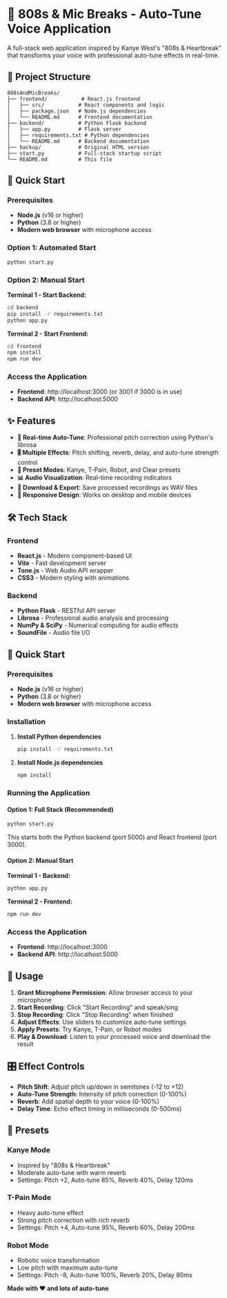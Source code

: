 # 🎤 808s & Mic Breaks - Auto-Tune Voice Application

A full-stack web application inspired by Kanye West's "808s & Heartbreak" that transforms your voice with professional auto-tune effects in real-time.

## 📁 Project Structure

```
808sAndMicBreaks/
├── frontend/           # React.js frontend
│   ├── src/           # React components and logic
│   ├── package.json   # Node.js dependencies
│   └── README.md      # Frontend documentation
├── backend/           # Python Flask backend  
│   ├── app.py         # Flask server
│   ├── requirements.txt # Python dependencies
│   └── README.md      # Backend documentation
├── backup/            # Original HTML version
├── start.py           # Full-stack startup script
└── README.md          # This file
```

## 🚀 Quick Start

### Prerequisites
- **Node.js** (v16 or higher) 
- **Python** (3.8 or higher)
- **Modern web browser** with microphone access

### Option 1: Automated Start
```bash
python start.py
```

### Option 2: Manual Start

**Terminal 1 - Start Backend:**
```bash
cd backend
pip install -r requirements.txt
python app.py
```

**Terminal 2 - Start Frontend:**
```bash
cd frontend  
npm install
npm run dev
```

### Access the Application
- **Frontend**: http://localhost:3000 (or 3001 if 3000 is in use)
- **Backend API**: http://localhost:5000

## ✨ Features

- **🎵 Real-time Auto-Tune**: Professional pitch correction using Python's librosa
- **🎚️ Multiple Effects**: Pitch shifting, reverb, delay, and auto-tune strength control
- **🤖 Preset Modes**: Kanye, T-Pain, Robot, and Clear presets
- **📊 Audio Visualization**: Real-time recording indicators
- **💾 Download & Export**: Save processed recordings as WAV files
- **📱 Responsive Design**: Works on desktop and mobile devices

## 🛠️ Tech Stack

### Frontend
- **React.js** - Modern component-based UI
- **Vite** - Fast development server
- **Tone.js** - Web Audio API wrapper
- **CSS3** - Modern styling with animations

### Backend
- **Python Flask** - RESTful API server
- **Librosa** - Professional audio analysis and processing
- **NumPy & SciPy** - Numerical computing for audio effects
- **SoundFile** - Audio file I/O

## 🚀 Quick Start

### Prerequisites
- **Node.js** (v16 or higher)
- **Python** (3.8 or higher)
- **Modern web browser** with microphone access

### Installation

1. **Install Python dependencies**
   ```bash
   pip install -r requirements.txt
   ```

2. **Install Node.js dependencies**
   ```bash
   npm install
   ```

### Running the Application

#### Option 1: Full Stack (Recommended)
```bash
python start.py
```
This starts both the Python backend (port 5000) and React frontend (port 3000).

#### Option 2: Manual Start

**Terminal 1 - Backend:**
```bash
python app.py
```

**Terminal 2 - Frontend:**
```bash
npm run dev
```

### Access the Application
- **Frontend**: http://localhost:3000
- **Backend API**: http://localhost:5000

## 📖 Usage

1. **Grant Microphone Permission**: Allow browser access to your microphone
2. **Start Recording**: Click "Start Recording" and speak/sing
3. **Stop Recording**: Click "Stop Recording" when finished
4. **Adjust Effects**: Use sliders to customize auto-tune settings
5. **Apply Presets**: Try Kanye, T-Pain, or Robot modes
6. **Play & Download**: Listen to your processed voice and download the result

## 🎛️ Effect Controls

- **Pitch Shift**: Adjust pitch up/down in semitones (-12 to +12)
- **Auto-Tune Strength**: Intensity of pitch correction (0-100%)
- **Reverb**: Add spatial depth to your voice (0-100%)
- **Delay Time**: Echo effect timing in milliseconds (0-500ms)

## 🎵 Presets

### Kanye Mode
- Inspired by "808s & Heartbreak"
- Moderate auto-tune with warm reverb
- Settings: Pitch +2, Auto-tune 85%, Reverb 40%, Delay 120ms

### T-Pain Mode
- Heavy auto-tune effect
- Strong pitch correction with rich reverb
- Settings: Pitch +4, Auto-tune 95%, Reverb 60%, Delay 200ms

### Robot Mode
- Robotic voice transformation
- Low pitch with maximum auto-tune
- Settings: Pitch -8, Auto-tune 100%, Reverb 20%, Delay 80ms

**Made with ❤️ and lots of auto-tune**